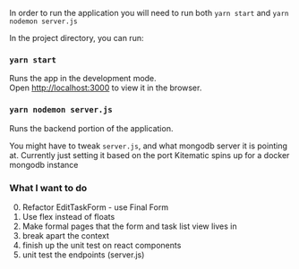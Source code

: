 In order to run the application you will need to run both `yarn start` and `yarn nodemon server.js`

In the project directory, you can run:

### `yarn start`

Runs the app in the development mode.<br />
Open [http://localhost:3000](http://localhost:3000) to view it in the browser.

### `yarn nodemon server.js`

Runs the backend portion of the application.

You might have to tweak `server.js`, and what mongodb server it is pointing at. Currently just setting it based on the port Kitematic spins up for a docker mongodb instance

### What I want to do

0. Refactor EditTaskForm - use Final Form
1. Use flex instead of floats
1. Make formal pages that the form and task list view lives in
1. break apart the context
1. finish up the unit test on react components
1. unit test the endpoints (server.js)
